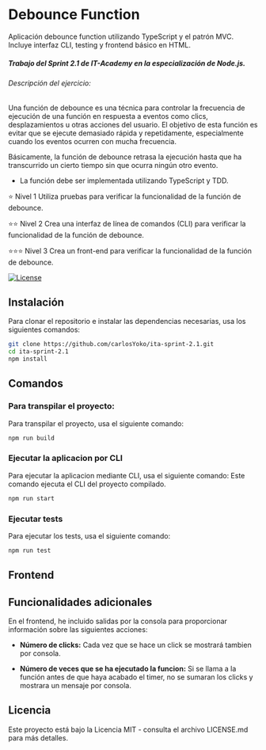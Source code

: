 # Debounce Function

Aplicación debounce function utilizando TypeScript y el patrón MVC.  
Incluye interfaz CLI, testing y frontend básico en HTML.

##### Trabajo del Sprint 2.1 de IT-Academy en la especialización de Node.js.<br>

###### Descripción del ejercicio:

Una función de debounce es una técnica para controlar la frecuencia de ejecución de una función en respuesta a eventos como clics, desplazamientos u otras acciones del usuario. El objetivo de esta función es evitar que se ejecute demasiado rápida y repetidamente, especialmente cuando los eventos ocurren con mucha frecuencia.

Básicamente, la función de debounce retrasa la ejecución hasta que ha transcurrido un cierto tiempo sin que ocurra ningún otro evento.

- La función debe ser implementada utilizando TypeScript y TDD.

⭐ Nivel 1
Utiliza pruebas para verificar la funcionalidad de la función de debounce.

⭐⭐ Nivel 2
Crea una interfaz de línea de comandos (CLI) para verificar la funcionalidad de la función de debounce.

⭐⭐⭐ Nivel 3
Crea un front-end para verificar la funcionalidad de la función de debounce.

[![License](https://img.shields.io/badge/license-MIT-blue.svg)](LICENSE.md)

## Instalación

Para clonar el repositorio e instalar las dependencias necesarias, usa los siguientes comandos:

```bash
git clone https://github.com/carlosYoko/ita-sprint-2.1.git
cd ita-sprint-2.1
npm install
```

## Comandos

### Para transpilar el proyecto:

Para transpilar el proyecto, usa el siguiente comando:

```bash
npm run build
```

### Ejecutar la aplicacion por CLI

Para ejecutar la aplicacion mediante CLI, usa el siguiente comando:
Este comando ejecuta el CLI del proyecto compilado.

```bash
npm run start
```

### Ejecutar tests

Para ejecutar los tests, usa el siguiente comando:

```bash
npm run test
```

## Frontend

## Funcionalidades adicionales

En el frontend, he incluido salidas por la consola para proporcionar información sobre las siguientes acciones:

- **Número de clicks:** Cada vez que se hace un click se mostrará tambien por consola.

- **Número de veces que se ha ejecutado la funcion:** Si se llama a la función antes de que haya acabado el timer, no se sumaran los clicks y mostrara un mensaje por consola.

## Licencia

Este proyecto está bajo la Licencia MIT - consulta el archivo LICENSE.md para más detalles.

